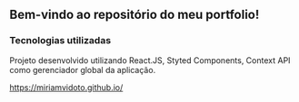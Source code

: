 ## **Bem-vindo ao repositório do meu portfolio!**

### Tecnologias utilizadas
Projeto desenvolvido utilizando React.JS, Styted Components, Context API como gerenciador global da aplicação.

https://miriamvidoto.github.io/
